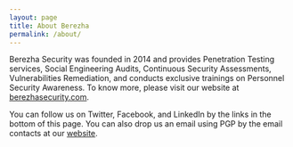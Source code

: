 ```yaml
---
layout: page
title: About Berezha
permalink: /about/
---
```

Berezha Security was founded in 2014 and provides Penetration Testing services, Social Engineering Audits, Continuous Security Assessments, Vulnerabilities Remediation, and conducts exclusive trainings on Personnel Security Awareness. To know more, please visit our website at [berezhasecurity.com](https://berezhasecurity.com).

You can follow us on Twitter, Facebook, and LinkedIn by the links in the bottom of this page. You can also drop us an email using PGP by the email contacts at our [website](https://berezhasecurity.com/#contacts).
